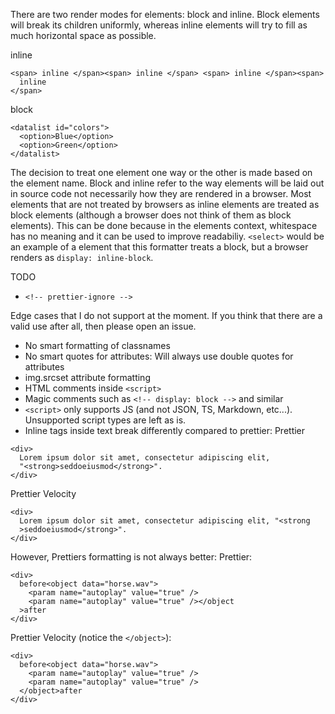 There are two render modes for elements: block and inline. Block elements will break its children uniformly, whereas inline elements will try to fill as much horizontal space as possible.

inline
```
<span> inline </span><span> inline </span> <span> inline </span><span>
  inline
</span>
```

block
```
<datalist id="colors">
  <option>Blue</option>
  <option>Green</option>
</datalist>
```
The decision to treat one element one way or the other is made based on the element name. 
Block and inline refer to the way elements will be laid out in source code not necessarily how they are rendered in a browser. Most elements that are not treated by browsers as inline elements are treated as block elements (although a browser does not think of them as block elements). This can be done because in the elements context, whitespace has no meaning and it can be used to improve readabiliy. `<select>` would be an example of a element that this formatter treats a block, but a browser renders as `display: inline-block`.

TODO
- `<!-- prettier-ignore -->`

Edge cases that I do not support at the moment. If you think that there are a valid use after all, then please open an issue.
- No smart formatting of classnames
- No smart quotes for attributes: Will always use double quotes for attributes
- img.srcset attribute formatting
- HTML comments inside `<script>`
- Magic comments such as `<!-- display: block -->` and similar
- `<script>` only supports JS (and not JSON, TS, Markdown, etc...). Unsupported script types are left as is.
- Inline tags inside text break differently compared to prettier:
Prettier
```
<div>
  Lorem ipsum dolor sit amet, consectetur adipiscing elit,
  "<strong>seddoeiusmod</strong>".
</div>
```
Prettier Velocity
```
<div>
  Lorem ipsum dolor sit amet, consectetur adipiscing elit, "<strong
  >seddoeiusmod</strong>".
</div>
```

However, Prettiers formatting is not always better:
Prettier:
```
<div>
  before<object data="horse.wav">
    <param name="autoplay" value="true" />
    <param name="autoplay" value="true" /></object
  >after
</div>
```

Prettier Velocity (notice the `</object>`):
```
<div>
  before<object data="horse.wav">
    <param name="autoplay" value="true" />
    <param name="autoplay" value="true" />
  </object>after
</div>
```

